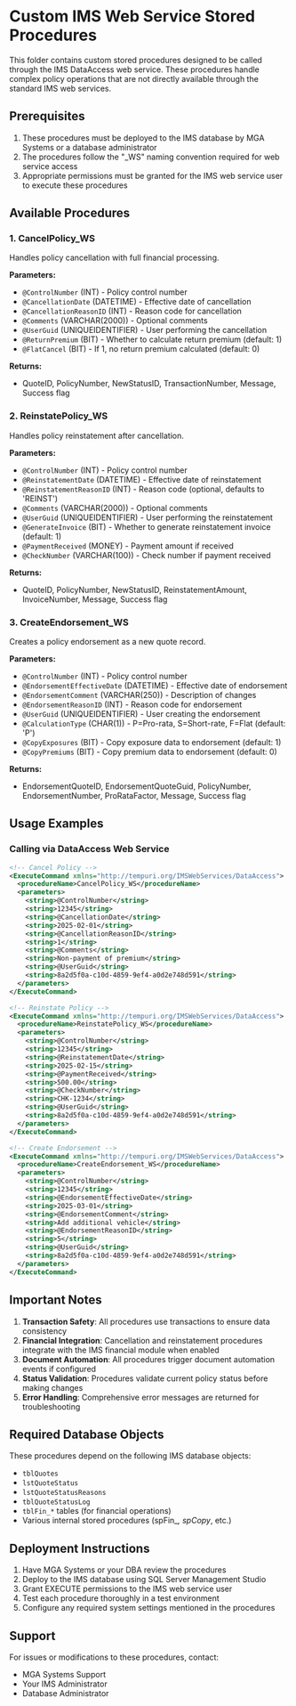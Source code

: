 # Custom IMS Web Service Stored Procedures

This folder contains custom stored procedures designed to be called through the IMS DataAccess web service. These procedures handle complex policy operations that are not directly available through the standard IMS web services.

## Prerequisites

1. These procedures must be deployed to the IMS database by MGA Systems or a database administrator
2. The procedures follow the "_WS" naming convention required for web service access
3. Appropriate permissions must be granted for the IMS web service user to execute these procedures

## Available Procedures

### 1. CancelPolicy_WS

Handles policy cancellation with full financial processing.

**Parameters:**
- `@ControlNumber` (INT) - Policy control number
- `@CancellationDate` (DATETIME) - Effective date of cancellation
- `@CancellationReasonID` (INT) - Reason code for cancellation
- `@Comments` (VARCHAR(2000)) - Optional comments
- `@UserGuid` (UNIQUEIDENTIFIER) - User performing the cancellation
- `@ReturnPremium` (BIT) - Whether to calculate return premium (default: 1)
- `@FlatCancel` (BIT) - If 1, no return premium calculated (default: 0)

**Returns:**
- QuoteID, PolicyNumber, NewStatusID, TransactionNumber, Message, Success flag

### 2. ReinstatePolicy_WS

Handles policy reinstatement after cancellation.

**Parameters:**
- `@ControlNumber` (INT) - Policy control number
- `@ReinstatementDate` (DATETIME) - Effective date of reinstatement
- `@ReinstatementReasonID` (INT) - Reason code (optional, defaults to 'REINST')
- `@Comments` (VARCHAR(2000)) - Optional comments
- `@UserGuid` (UNIQUEIDENTIFIER) - User performing the reinstatement
- `@GenerateInvoice` (BIT) - Whether to generate reinstatement invoice (default: 1)
- `@PaymentReceived` (MONEY) - Payment amount if received
- `@CheckNumber` (VARCHAR(100)) - Check number if payment received

**Returns:**
- QuoteID, PolicyNumber, NewStatusID, ReinstatementAmount, InvoiceNumber, Message, Success flag

### 3. CreateEndorsement_WS

Creates a policy endorsement as a new quote record.

**Parameters:**
- `@ControlNumber` (INT) - Policy control number
- `@EndorsementEffectiveDate` (DATETIME) - Effective date of endorsement
- `@EndorsementComment` (VARCHAR(250)) - Description of changes
- `@EndorsementReasonID` (INT) - Reason code for endorsement
- `@UserGuid` (UNIQUEIDENTIFIER) - User creating the endorsement
- `@CalculationType` (CHAR(1)) - P=Pro-rata, S=Short-rate, F=Flat (default: 'P')
- `@CopyExposures` (BIT) - Copy exposure data to endorsement (default: 1)
- `@CopyPremiums` (BIT) - Copy premium data to endorsement (default: 0)

**Returns:**
- EndorsementQuoteID, EndorsementQuoteGuid, PolicyNumber, EndorsementNumber, ProRataFactor, Message, Success flag

## Usage Examples

### Calling via DataAccess Web Service

```xml
<!-- Cancel Policy -->
<ExecuteCommand xmlns="http://tempuri.org/IMSWebServices/DataAccess">
  <procedureName>CancelPolicy_WS</procedureName>
  <parameters>
    <string>@ControlNumber</string>
    <string>12345</string>
    <string>@CancellationDate</string>
    <string>2025-02-01</string>
    <string>@CancellationReasonID</string>
    <string>1</string>
    <string>@Comments</string>
    <string>Non-payment of premium</string>
    <string>@UserGuid</string>
    <string>8a2d5f0a-c10d-4859-9ef4-a0d2e748d591</string>
  </parameters>
</ExecuteCommand>

<!-- Reinstate Policy -->
<ExecuteCommand xmlns="http://tempuri.org/IMSWebServices/DataAccess">
  <procedureName>ReinstatePolicy_WS</procedureName>
  <parameters>
    <string>@ControlNumber</string>
    <string>12345</string>
    <string>@ReinstatementDate</string>
    <string>2025-02-15</string>
    <string>@PaymentReceived</string>
    <string>500.00</string>
    <string>@CheckNumber</string>
    <string>CHK-1234</string>
    <string>@UserGuid</string>
    <string>8a2d5f0a-c10d-4859-9ef4-a0d2e748d591</string>
  </parameters>
</ExecuteCommand>

<!-- Create Endorsement -->
<ExecuteCommand xmlns="http://tempuri.org/IMSWebServices/DataAccess">
  <procedureName>CreateEndorsement_WS</procedureName>
  <parameters>
    <string>@ControlNumber</string>
    <string>12345</string>
    <string>@EndorsementEffectiveDate</string>
    <string>2025-03-01</string>
    <string>@EndorsementComment</string>
    <string>Add additional vehicle</string>
    <string>@EndorsementReasonID</string>
    <string>5</string>
    <string>@UserGuid</string>
    <string>8a2d5f0a-c10d-4859-9ef4-a0d2e748d591</string>
  </parameters>
</ExecuteCommand>
```

## Important Notes

1. **Transaction Safety**: All procedures use transactions to ensure data consistency
2. **Financial Integration**: Cancellation and reinstatement procedures integrate with the IMS financial module when enabled
3. **Document Automation**: All procedures trigger document automation events if configured
4. **Status Validation**: Procedures validate current policy status before making changes
5. **Error Handling**: Comprehensive error messages are returned for troubleshooting

## Required Database Objects

These procedures depend on the following IMS database objects:
- `tblQuotes`
- `lstQuoteStatus`
- `lstQuoteStatusReasons`
- `tblQuoteStatusLog`
- `tblFin_*` tables (for financial operations)
- Various internal stored procedures (spFin_*, spCopy*, etc.)

## Deployment Instructions

1. Have MGA Systems or your DBA review the procedures
2. Deploy to the IMS database using SQL Server Management Studio
3. Grant EXECUTE permissions to the IMS web service user
4. Test each procedure thoroughly in a test environment
5. Configure any required system settings mentioned in the procedures

## Support

For issues or modifications to these procedures, contact:
- MGA Systems Support
- Your IMS Administrator
- Database Administrator